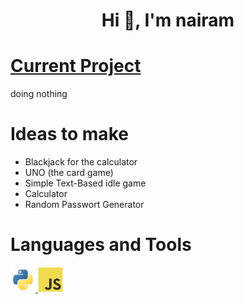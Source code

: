 <h1 align="center">Hi 👋, I'm nairam</h1>

# [Current Project]()
doing nothing

# Ideas to make
* Blackjack for the calculator
* UNO (the card game)
* Simple Text-Based idle game
* Calculator
* Random Passwort Generator

# Languages and Tools
<p align="left"> <a href="https://www.python.org" target="_blank" rel="noreferrer"> <img src="https://raw.githubusercontent.com/devicons/devicon/master/icons/python/python-original.svg" alt="python" width="40" height="40"/> </a> <a href="https://developer.mozilla.org/en-US/docs/Web/JavaScript" target="_blank" rel="noreferrer"> <img src="https://raw.githubusercontent.com/devicons/devicon/master/icons/javascript/javascript-original.svg" alt="javascript" width="40" height="40"/> </a> </p>
